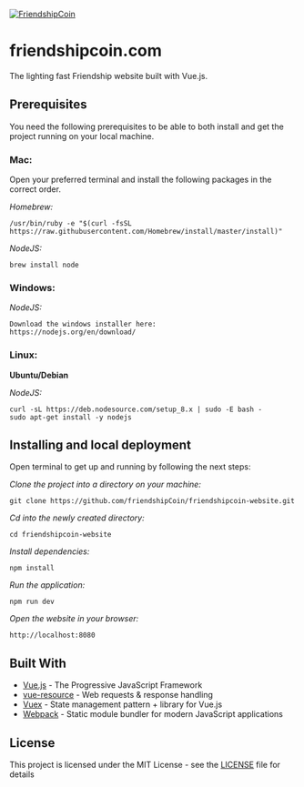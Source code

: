 [![FriendshipCoin](https://friendshipcoin.com/assets/img/icon/logo.png)](https://github.com/friendshipCoin/friendshipcoin-website)

# friendshipcoin.com

The lighting fast Friendship website built with Vue.js.

## Prerequisites

You need the following prerequisites to be able to both install and get the project running on your local machine.

### Mac:

Open your preferred terminal and install the following packages in the correct order.

_Homebrew:_
```
/usr/bin/ruby -e "$(curl -fsSL https://raw.githubusercontent.com/Homebrew/install/master/install)"
```

_NodeJS:_
```
brew install node
```

### Windows:

_NodeJS:_
```
Download the windows installer here:
https://nodejs.org/en/download/
```

### Linux:

**Ubuntu/Debian**

_NodeJS:_

```
curl -sL https://deb.nodesource.com/setup_8.x | sudo -E bash -
sudo apt-get install -y nodejs
```

## Installing and local deployment

Open terminal to get up and running by following the next steps:

_Clone the project into a directory on your machine:_

```
git clone https://github.com/friendshipCoin/friendshipcoin-website.git
```

_Cd into the newly created directory:_

```
cd friendshipcoin-website
```

_Install dependencies:_

```
npm install
```

_Run the application:_

```
npm run dev
```

_Open the website in your browser:_

```
http://localhost:8080
```

## Built With

* [Vue.js](https://vuejs.org/) - The Progressive JavaScript Framework
* [vue-resource](https://github.com/pagekit/vue-resource) - Web requests & response handling
* [Vuex](https://vuex.vuejs.org/en/) - State management pattern + library for Vue.js
* [Webpack](https://webpack.js.org/) - Static module bundler for modern JavaScript applications

## License

This project is licensed under the MIT License - see the [LICENSE](LICENSE) file for details
